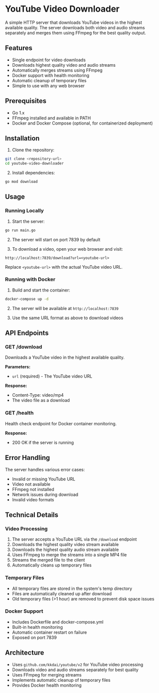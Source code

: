 # YouTube Video Downloader

A simple HTTP server that downloads YouTube videos in the highest available quality. The server downloads both video and audio streams separately and merges them using FFmpeg for the best quality output.

## Features

- Single endpoint for video downloads
- Downloads highest quality video and audio streams
- Automatically merges streams using FFmpeg
- Docker support with health monitoring
- Automatic cleanup of temporary files
- Simple to use with any web browser

## Prerequisites

- Go 1.x
- FFmpeg installed and available in PATH
- Docker and Docker Compose (optional, for containerized deployment)

## Installation

1. Clone the repository:
```bash
git clone <repository-url>
cd youtube-video-downloader
```

2. Install dependencies:
```bash
go mod download
```

## Usage

### Running Locally

1. Start the server:
```bash
go run main.go
```

2. The server will start on port 7839 by default

3. To download a video, open your web browser and visit:
```
http://localhost:7839/download?url=<youtube-url>
```
Replace `<youtube-url>` with the actual YouTube video URL.

### Running with Docker

1. Build and start the container:
```bash
docker-compose up -d
```

2. The server will be available at `http://localhost:7839`

3. Use the same URL format as above to download videos

## API Endpoints

### GET /download

Downloads a YouTube video in the highest available quality.

**Parameters:**
- `url` (required) - The YouTube video URL

**Response:**
- Content-Type: video/mp4
- The video file as a download

### GET /health

Health check endpoint for Docker container monitoring.

**Response:**
- 200 OK if the server is running

## Error Handling

The server handles various error cases:
- Invalid or missing YouTube URL
- Video not available
- FFmpeg not installed
- Network issues during download
- Invalid video formats

## Technical Details

### Video Processing

1. The server accepts a YouTube URL via the `/download` endpoint
2. Downloads the highest quality video stream available
3. Downloads the highest quality audio stream available
4. Uses FFmpeg to merge the streams into a single MP4 file
5. Streams the merged file to the client
6. Automatically cleans up temporary files

### Temporary Files

- All temporary files are stored in the system's temp directory
- Files are automatically cleaned up after download
- Old temporary files (>1 hour) are removed to prevent disk space issues

### Docker Support

- Includes Dockerfile and docker-compose.yml
- Built-in health monitoring
- Automatic container restart on failure
- Exposed on port 7839

## Architecture

- Uses `github.com/kkdai/youtube/v2` for YouTube video processing
- Downloads video and audio streams separately for best quality
- Uses FFmpeg for merging streams
- Implements automatic cleanup of temporary files
- Provides Docker health monitoring